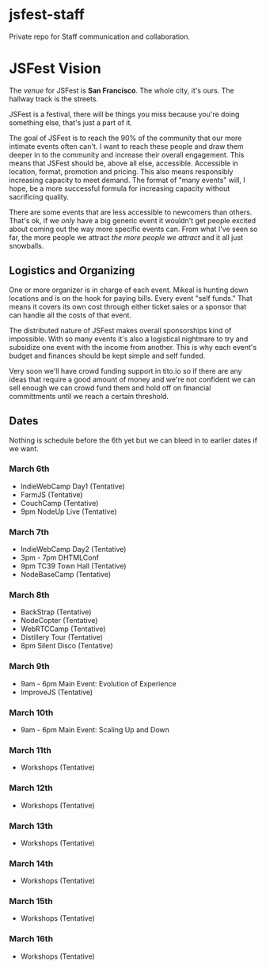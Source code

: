 jsfest-staff
============

Private repo for Staff communication and collaboration.

# JSFest Vision

The *venue* for JSFest is **San Francisco**. The whole city, it's ours. The hallway track is the streets.

JSFest is a festival, there will be things you miss because you're doing something else, that's just a part of it.

The goal of JSFest is to reach the 90% of the community that our more intimate events often can't. I want to reach these people and draw them deeper in to the community and increase their overall engagement. This means that JSFest should be, above all else, accessible. Accessible in location, format, promotion and pricing. This also means responsibly increasing capacity to meet demand. The format of "many events" will, I hope, be a more successful formula for increasing capacity without sacrificing quality.

There are some events that are less accessible to newcomers than others. That's ok, if we *only* have a big generic event it wouldn't get people excited about coming out the way more specific events can. From what I've seen so far, the more people we attract *the more people we attract* and it all just snowballs.

## Logistics and Organizing

One or more organizer is in charge of each event. Mikeal is hunting down locations and is on the hook for paying bills. Every event "self funds." That means it covers its own cost through either ticket sales or a sponsor that can handle all the costs of that event.

The distributed nature of JSFest makes overall sponsorships kind of impossible. With so many events it's also a logistical nightmare to try and subsidize one event with the income from another. This is why each event's budget and finances should be kept simple and self funded.

Very soon we'll have crowd funding support in tito.io so if there are any ideas that require a good amount of money and we're not confident we can sell enough we can crowd fund them and hold off on financial committments until we reach a certain threshold.

## Dates

Nothing is schedule before the 6th yet but we can bleed in to earlier dates if we want.

### March 6th

* IndieWebCamp Day1 (Tentative)
* FarmJS (Tentative)
* CouchCamp (Tentative)
* 9pm NodeUp Live (Tentative)

### March 7th

* IndieWebCamp Day2 (Tentative)
* 3pm - 7pm DHTMLConf
* 9pm TC39 Town Hall (Tentative)
* NodeBaseCamp (Tentative)

### March 8th

* BackStrap (Tentative)
* NodeCopter (Tentative)
* WebRTCCamp (Tentative)
* Distillery Tour (Tentative)
* 8pm Silent Disco (Tentative)

### March 9th

* 9am - 6pm Main Event: Evolution of Experience
* ImproveJS (Tentative)

### March 10th

* 9am - 6pm Main Event: Scaling Up and Down

### March 11th

* Workshops (Tentative)

### March 12th

* Workshops (Tentative)

### March 13th

* Workshops (Tentative)

### March 14th

* Workshops (Tentative)

### March 15th

* Workshops (Tentative)

### March 16th

* Workshops (Tentative)
